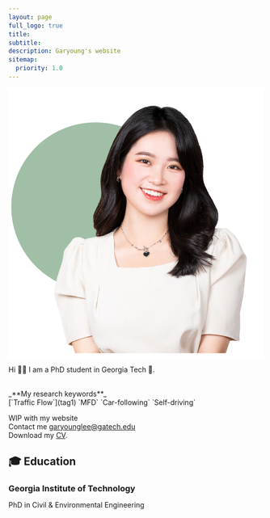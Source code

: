 ```yaml
---
layout: page
full_logo: true
title: 
subtitle:
description: Garyoung's website
sitemap:
  priority: 1.0
---
```

<html>
<head>
    <style>
        * {
            margin: 0;
            padding: 0;
        }
        .imgbox {
            display: grid;
            height: auto;
        }
        .center-fit {
           max-width: auto;
           max-height: 100vh;
           margin: auto;
         justify-self: start;
        }
    </style>
</head>
<body>
<div class="imgbox">
    <img class="center-fit" src='assets/img/headshot_lighhtgreen-03.png'>
</div>
</body>
</html>


<p class="describe-text">Hi 👋🏻 I am a PhD student in Georgia Tech 🐝. </p>

<br> 
_**My research keywords**_
<br>
[`Traffic Flow`](tag1)  `MFD`  `Car-following`  `Self-driving` 

WIP with my website
<br>
Contact me [garyounglee@gatech.edu](#) <br>
Download my [CV](#). <br>






## 🎓 Education
### Georgia Institute of Technology 
PhD in Civil & Environmental Engineering 

<br>
<br>
<br>
<br>
<br>
<br>
<br>
